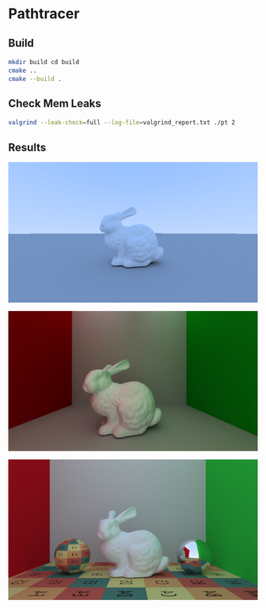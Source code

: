 # Pathtracer

## Build

```bash
mkdir build cd build
cmake ..
cmake --build .
```

## Check Mem Leaks

```bash
valgrind --leak-check=full --log-file=valgrind_report.txt ./pt 2
```

## Results

![](./doc/results/bunny_10000s_3b.png)

![](./doc/results/cornell_box_10000s_3b_1730735703.png)

![Textures, mirror and gamma correction](./doc/results/render_5000s_3b_1731051114.png)

